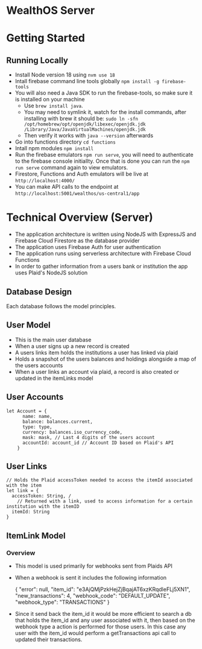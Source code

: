 # WealthOS Server

# Getting Started

## Running Locally
- Install Node version 18 using `nvm use 18`
- Intall firebase command line tools globally `npm install -g firebase-tools`
- You will also need a Java SDK to run the firebase-tools, so make sure it is installed on your machine
  - Use `brew install java`. 
  - You may need to symlink it, watch for the install commands, after installing with brew it should be:
`sudo ln -sfn /opt/homebrew/opt/openjdk/libexec/openjdk.jdk /Library/Java/JavaVirtualMachines/openjdk.jdk`
  - Then verify it works with `java --version` afterwards
- Go into functions directory `cd functions`
- Intall npm modules `npm install`
- Run the firebase emulators `npm run serve`, you will need to authenticate to the firebase console initiallty. Once that is done you can run the `npm run serve` command again to view emulators.
- Firestore, Functions and Auth emulators will be live at `http://localhost:4000/`
- You can make API calls to the endpoint at `http://localhost:5001/wealthos/us-central1/app` 

# Technical Overview (Server)

- The application architecture is written using NodeJS with ExpressJS and Firebase Cloud Firestore as the database provider
- The application uses Firebase Auth for user authentication
- The application runs using serverless architecture with Firebase Cloud Functions
- In order to gather information from a users bank or institution the app uses Plaid's NodeJS solution

## Database Design

Each database follows the model principles.

## User Model

- This is the main user database
- When a user signs up a new record is created
- A users links item holds the institutions a user has linked via plaid
- Holds a snapshot of the users balances and holdings alongside a map of the users accounts
- When a user links an account via plaid, a record is also created or updated in the itemLinks model

## User Accounts

    let Account = {
          name: name,
          balance: balances.current,
          type: type,
          currency: balances.iso_currency_code,
          mask: mask, // Last 4 digits of the users account
          accountId: account_id // Account ID based on Plaid's API
        }

## User Links

    // Holds the Plaid accessToken needed to access the itemId associated with the item
    let link = {
      accessToken: String, /
    	// Returned with a link, used to access information for a certain institution with the itemID
      itemId: String
    }

## ItemLink Model

### Overview

- This model is used primarily for webhooks sent from Plaids API
- When a webhook is sent it includes the following information

    {
        "error": null,
        "item_id": "e3AjQMjPzkHejZjBqajAT6xzKRqdleFLj5XN1",
        "new_transactions": 4,
        "webhook_code": "DEFAULT_UPDATE",
        "webhook_type": "TRANSACTIONS"
    }

- Since it send back the item_id it would be more efficient to search a db that holds the item_id and any user associated with it, then based on the webhook type a action is performed for those users. In this case any user with the item_id would perform a getTransactions api call to updated their transactions.